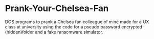 # Prank-Your-Chelsea-Fan
DOS programs to prank a Chelsea fan colleague of mine made for a UX class at university using the code for a pseudo password encrypted (hidden)folder and a fake ransomware simulator.
